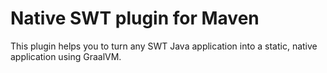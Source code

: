 # Native SWT plugin for Maven

This plugin helps you to turn any SWT Java application into a static, native application using GraalVM.
